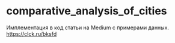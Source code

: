 # comparative_analysis_of_cities
Имплементация в код статьи на Medium с примерами данных.
https://clck.ru/bksfd
